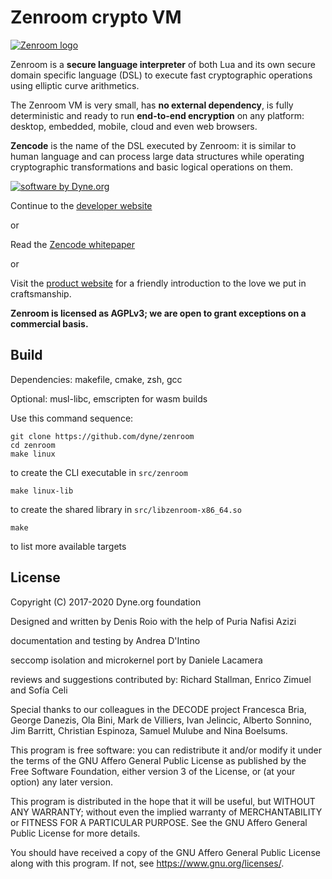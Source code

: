 # Zenroom crypto VM

[![Zenroom logo](https://files.dyne.org/zenroom/logos/zenroom_logotype.png)](https://dev.zenroom.org)

Zenroom is a **secure language interpreter** of both Lua and its own
secure domain specific language (DSL) to execute fast cryptographic
operations using elliptic curve arithmetics.

The Zenroom VM is very small, has **no external dependency**, is fully
deterministic and ready to run **end-to-end encryption** on any platform:
desktop, embedded, mobile, cloud and even web browsers.

**Zencode** is the name of the DSL executed by Zenroom: it is similar
to human language and can process large data structures while
operating cryptographic transformations and basic logical operations
on them.

[![software by Dyne.org](https://files.dyne.org/software_by_dyne.png)](http://www.dyne.org)

Continue to the [developer website](https://dev.zenroom.org/)

or

Read the [Zencode whitepaper](https://files.dyne.org/zenroom/Zenroom_Whitepaper.pdf)

or

Visit the [product website](http://zenroom.org/) for a friendly
introduction to the love we put in craftsmanship.

**Zenroom is licensed as AGPLv3; we are open to grant exceptions on a commercial basis.**

## Build

Dependencies: makefile, cmake, zsh, gcc

Optional: musl-libc, emscripten for wasm builds

Use this command sequence:

```
git clone https://github.com/dyne/zenroom
cd zenroom
make linux
```

to create the CLI executable in `src/zenroom`

```
make linux-lib
```

to create the shared library in `src/libzenroom-x86_64.so`

```
make
```

to list more available targets


## License

Copyright (C) 2017-2020 Dyne.org foundation

Designed and written by Denis Roio with the help of Puria Nafisi Azizi

documentation and testing by Andrea D'Intino

seccomp isolation and microkernel port by Daniele Lacamera

reviews and suggestions contributed by: Richard Stallman, Enrico
Zimuel and Sofía Celi

Special thanks to our colleagues in the DECODE project Francesca
Bria, George Danezis, Ola Bini, Mark de Villiers, Ivan Jelincic,
Alberto Sonnino, Jim Barritt, Christian Espinoza, Samuel Mulube and
Nina Boelsums.

This program is free software: you can redistribute it and/or modify
it under the terms of the GNU Affero General Public License as
published by the Free Software Foundation, either version 3 of the
License, or (at your option) any later version.
 
This program is distributed in the hope that it will be useful, but
WITHOUT ANY WARRANTY; without even the implied warranty of
MERCHANTABILITY or FITNESS FOR A PARTICULAR PURPOSE.  See the GNU
Affero General Public License for more details.

You should have received a copy of the GNU Affero General Public
License along with this program.  If not, see
<https://www.gnu.org/licenses/>.
